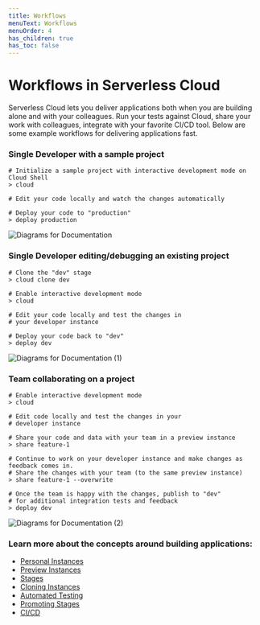 ```yaml
---
title: Workflows
menuText: Workflows
menuOrder: 4
has_children: true
has_toc: false
---
```


# Workflows in Serverless Cloud

Serverless Cloud lets you deliver applications both when you are building alone and with your colleagues. Run your tests against Cloud, share your work with colleagues, integrate with your favorite CI/CD tool. Below are some example workflows for  delivering applications fast. 

### Single Developer with a sample project

```
# Initialize a sample project with interactive development mode on Cloud Shell
> cloud

# Edit your code locally and watch the changes automatically

# Deploy your code to "production"
> deploy production
```
![Diagrams for Documentation](https://user-images.githubusercontent.com/85096820/134012759-0fe45c42-e37b-4080-923b-ec0bc308b70a.png)


### Single Developer editing/debugging an existing project

```
# Clone the "dev" stage
> cloud clone dev

# Enable interactive development mode
> cloud

# Edit your code locally and test the changes in
# your developer instance

# Deploy your code back to "dev"
> deploy dev
```

![Diagrams for Documentation (1)](https://user-images.githubusercontent.com/85096820/134012958-98271f98-8586-40ef-86e7-8b5ce388e5ec.png)


### Team collaborating on a project

```
# Enable interactive development mode
> cloud

# Edit code locally and test the changes in your
# developer instance

# Share your code and data with your team in a preview instance
> share feature-1

# Continue to work on your developer instance and make changes as feedback comes in.
# Share the changes with your team (to the same preview instance)
> share feature-1 --overwrite

# Once the team is happy with the changes, publish to "dev"
# for additional integration tests and feedback
> deploy dev
```

![Diagrams for Documentation (2)](https://user-images.githubusercontent.com/85096820/134012984-970873c5-0952-418e-9125-a0b99a5cc3bd.png)


### Learn more about the concepts around building applications:

- [Personal Instances](/cloud/docs/workflows/personal-instances)
- [Preview Instances](/cloud/docs/workflows/preview-instances)
- [Stages](/cloud/docs/workflows/stages)
- [Cloning Instances](/cloud/docs/workflows/cloning)
- [Automated Testing](/cloud/docs/workflows/testing)
- [Promoting Stages](/cloud/docs/workflows/promoting-stages)
- [CI/CD](/cloud/docs/workflows/cicd)
